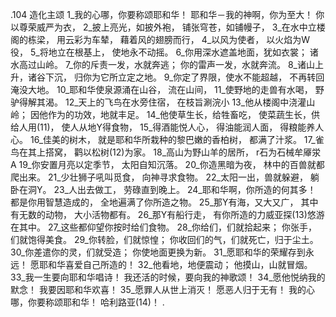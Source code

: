 .104 
造化主颂 
1_我的心哪，你要称颂耶和华！ 
耶和华－我的神啊，你为至大！ 
你以尊荣威严为衣， 
2_披上亮光，如披外袍， 
铺张穹苍，如铺幔子， 
3_在水中立楼阁的栋梁， 
用云彩为车辇， 
藉着风的翅膀而行， 
4_以风为使者， 
以火焰为W役， 
5_将地立在根基上， 
使地永不动摇。 
6_你用深水遮盖地面，犹如衣裳； 
诸水高过山岭。 
7_你的斥责一发，水就奔逃； 
你的雷声一发，水就奔流。 
8_诸山上升，诸谷下沉， 
归你为它所立定之地。 
9_你定了界限，使水不能超越， 
不再转回淹没大地。 
10_耶和华使泉源涌在山谷， 
流在山间， 
11_使野地的走兽有水喝， 
野驴得解其渴。 
12_天上的飞鸟在水旁住宿， 
在枝旨涮浣小 
13_他从楼阁中浇灌山岭； 
因他作为的功效，地就丰足。 
14_他使草生长，给牲畜吃， 
使菜蔬生长，供给人用(11)， 
使人从地Y得食物， 
15_得酒能悦人心， 
得油能润人面， 
得粮能养人心。 
16_佳美的树木， 
就是耶和华所栽种的黎巴嫩的香柏树， 
都满了汁浆。 
17_雀鸟在其上搭窝， 
鹳以松树(12)为家。 
18_高山为野山羊的居所， 
r石为石械牟厣泶Α 
19_你安置月亮以定季节， 
太阳自知沉落。 
20_你造黑暗为夜， 
林中的百兽就都爬出来。 
21_少壮狮子吼叫觅食， 
向神寻求食物。 
22_太阳一出，兽就躲避， 
躺卧在洞Y。 
23_人出去做工， 
劳碌直到晚上。 
24_耶和华啊，你所造的何其多！ 
都是你用智慧造成的， 
全地遍满了你所造之物。 
25_那Y有海，又大又广， 
其中有无数的动物， 
大小活物都有。 
26_那Y有船行走， 
有你所造的力威亚探(13)悠游在其中。 
27_这些都仰望你按时给们食物。 
28_你给们，们就拾起来； 
你张手，们就饱得美食。 
29_你转脸，们就惊惶； 
你收回们的气，们就死亡，归于尘土。 
30_你差遣你的灵，们就受造； 
你使地面更换为新。 
31_愿耶和华的荣耀存到永远！ 
愿耶和华喜爱自己所造的！ 
32_他看地，地便震动； 
他摸山，山就冒烟。 
33_我一生要向耶和华唱诗！ 
我还活的时候，要向我的神歌颂！ 
34_愿他悦纳我的默念！ 
我要因耶和华欢喜！ 
35_愿罪人从世上消灭！ 
愿恶人归于无有！ 
我的心哪，你要称颂耶和华！ 
哈利路亚(14)！ 
.
